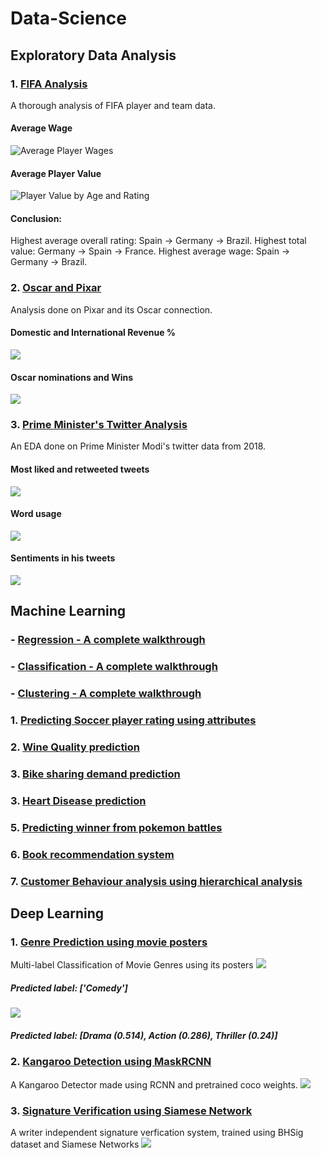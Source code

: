 # Data-Science

## Exploratory Data Analysis

### 1. [FIFA Analysis](https://github.com/Saurabh2798/Data-Science/blob/master/Exploratory%20Data%20Analysis/FIFA%20Ideal%20Team%20Lineup.ipynb)
A thorough analysis of FIFA player and team data.
#### Average Wage
![Average Player Wages](https://github.com/Saurabh2798/Data-Science/blob/master/Exploratory%20Data%20Analysis/results/Avg-wage-players.png)
#### Average Player Value
![Player Value by Age and Rating](https://github.com/Saurabh2798/Data-Science/blob/master/Exploratory%20Data%20Analysis/results/player-val-by-age-rating.png)

#### Conclusion: 
Highest average overall rating: Spain -> Germany -> Brazil.
Highest total value: Germany -> Spain -> France.
Highest average wage: Spain -> Germany -> Brazil.

### 2. [Oscar and Pixar](https://github.com/Saurabh2798/Data-Science/blob/master/Exploratory%20Data%20Analysis/Pixar's%20movies%20and%20Oscar.ipynb)
Analysis done on Pixar and its Oscar connection.
#### Domestic and International Revenue %
![](https://github.com/Saurabh2798/Data-Science/blob/master/Exploratory%20Data%20Analysis/results/domestic-vs-international-revenue.png)
#### Oscar nominations and Wins
![](https://github.com/Saurabh2798/Data-Science/blob/master/Exploratory%20Data%20Analysis/results/oscar-nom-win.png)

### 3. [Prime Minister's Twitter Analysis](https://github.com/Saurabh2798/Data-Science/blob/master/Exploratory%20Data%20Analysis/Prime%20Minister's%20Twitter%20Analysis.ipynb)
An EDA done on Prime Minister Modi's twitter data from 2018.
#### Most liked and retweeted tweets
![](https://github.com/Saurabh2798/Data-Science/blob/master/Exploratory%20Data%20Analysis/results/PM-tweet1.png)
#### Word usage
![](https://github.com/Saurabh2798/Data-Science/blob/master/Exploratory%20Data%20Analysis/results/PM-tweet-wordcloud.png)
#### Sentiments in his tweets
![](https://github.com/Saurabh2798/Data-Science/blob/master/Exploratory%20Data%20Analysis/results/PM-tweet-sentiment.png)


## Machine Learning

### - [Regression - A complete walkthrough](https://github.com/Saurabh2798/Data-Science/blob/master/Machine%20Learning/Regression/Machine%20Learning%20-%20Regression.ipynb)
### - [Classification - A complete walkthrough](https://github.com/Saurabh2798/Data-Science/blob/master/Machine%20Learning/Classification/Machine%20Learning%20-%20Classification.ipynb)
### - [Clustering - A complete walkthrough](https://github.com/Saurabh2798/Data-Science/blob/master/Machine%20Learning/Clustering/Clustering.ipynb)

### 1. [Predicting Soccer player rating using attributes](https://github.com/Saurabh2798/Data-Science/blob/master/Machine%20Learning/Soccer%20-%20Regression.ipynb)
### 2. [Wine Quality prediction](https://github.com/Saurabh2798/Data-Science/blob/master/Machine%20Learning/Wine%20Quality%20Predictions%20-%20Multiple%20Linear%20Regression.ipynb)
### 3. [Bike sharing demand prediction](https://github.com/Saurabh2798/Data-Science/blob/master/Machine%20Learning/Bike%20Sharing%20Demand%20Prediction.ipynb)
### 3. [Heart Disease prediction](https://github.com/Saurabh2798/Data-Science/blob/master/Machine%20Learning/Heart%20Disease%20Prediction%20using%20SVM.ipynb)
### 5. [Predicting winner from pokemon battles](https://github.com/Saurabh2798/Data-Science/blob/master/Machine%20Learning/Pokemon_Battle.ipynb)
### 6. [Book recommendation system](https://github.com/Saurabh2798/Data-Science/blob/master/Machine%20Learning/Book%20Recommendation%20System.ipynb)
### 7. [Customer Behaviour analysis using hierarchical analysis](https://github.com/Saurabh2798/Data-Science/blob/master/Machine%20Learning/Predicting%20Customer%20behaviour%20using%20Hierarchical%20Clustering.ipynb)


## Deep Learning

### 1. [Genre Prediction using movie posters](https://github.com/Saurabh2798/Data-Science/blob/master/Deep%20Learning/Genre_Prediction_using_Movie_posters_(Multilabel_classification).ipynb)
Multi-label Classification of Movie Genres using its posters
![](https://github.com/Saurabh2798/Data-Science/blob/master/Deep%20Learning/results/trading-places.jpg)
##### Predicted label: ['Comedy']
![](https://github.com/Saurabh2798/Data-Science/blob/master/Deep%20Learning/results/got.jpg)
##### Predicted label: [Drama (0.514), Action (0.286), Thriller (0.24)]

### 2. [Kangaroo Detection using MaskRCNN](https://github.com/Saurabh2798/Data-Science/blob/master/Deep%20Learning/Kangaroo_detection_using_MaskRCNN.ipynb)
A Kangaroo Detector made using RCNN and pretrained coco weights.
![](https://github.com/Saurabh2798/Data-Science/blob/master/Deep%20Learning/results/kangaroo-detection.png)

### 3. [Signature Verification using Siamese Network](https://github.com/Saurabh2798/Data-Science/blob/master/Deep%20Learning/Signature%20Verification%20using%20Siamese%20Network.ipynb)
A writer independent signature verfication system, trained using BHSig dataset and Siamese Networks
![](https://github.com/Saurabh2798/Data-Science/blob/master/Deep%20Learning/results/signature-verification.png)
